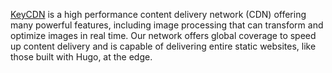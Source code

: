 [KeyCDN](https://www.keycdn.com) is a high performance content delivery network (CDN) offering many powerful features, including image processing that can transform and optimize images in real time. Our network offers global coverage to speed up content delivery and is capable of delivering entire static websites, like those built with Hugo, at the edge.
